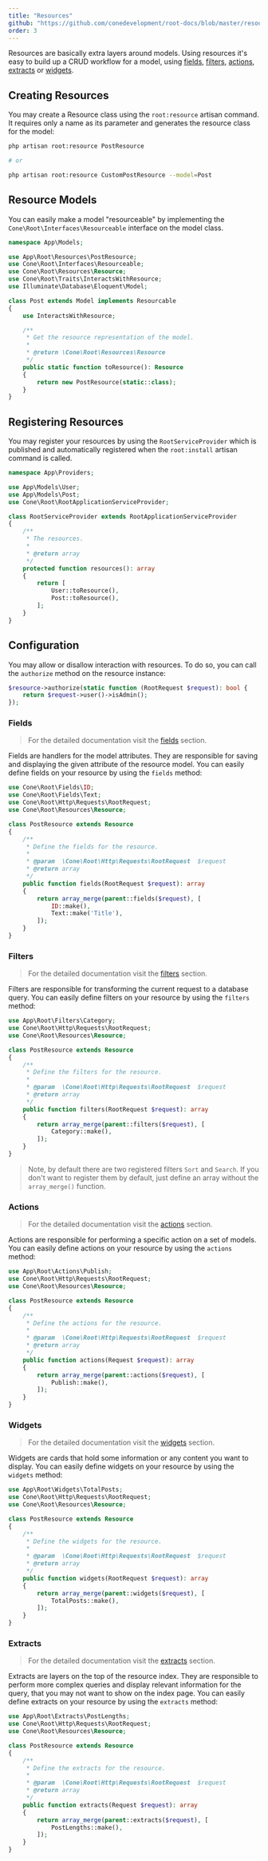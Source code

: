 ```yaml
---
title: "Resources"
github: "https://github.com/conedevelopment/root-docs/blob/master/resources.md"
order: 3
---
```


Resources are basically extra layers around models. Using resources it's easy to build up a CRUD workflow for a model, using [fields](/docs/fields), [filters](/docs/filters), [actions](/docs/actions), [extracts](/docs/extracts) or [widgets](/docs/widgets).

## Creating Resources

You may create a Resource class using the `root:resource` artisan command. It requires only a name as its parameter and generates the resource class for the model:

```sh
php artisan root:resource PostResource

# or

php artisan root:resource CustomPostResource --model=Post
```

## Resource Models

You can easily make a model "resourceable" by implementing the `Cone\Root\Interfaces\Resourceable` interface on the model class.

```php
namespace App\Models;

use App\Root\Resources\PostResource;
use Cone\Root\Interfaces\Resourceable;
use Cone\Root\Resources\Resource;
use Cone\Root\Traits\InteractsWithResource;
use Illuminate\Database\Eloquent\Model;

class Post extends Model implements Resourcable
{
    use InteractsWithResource;

    /**
     * Get the resource representation of the model.
     *
     * @return \Cone\Root\Resources\Resource
     */
    public static function toResource(): Resource
    {
        return new PostResource(static::class);
    }
}
```

## Registering Resources

You may register your resources by using the `RootServiceProvider` which is published and automatically registered when the `root:install` artisan command is called.

```php
namespace App\Providers;

use App\Models\User;
use App\Models\Post;
use Cone\Root\RootApplicationServiceProvider;

class RootServiceProvider extends RootApplicationServiceProvider
{
    /**
     * The resources.
     *
     * @return array
     */
    protected function resources(): array
    {
        return [
            User::toResource(),
            Post::toResource(),
        ];
    }
}
```

## Configuration

You may allow or disallow interaction with resources. To do so, you can call the `authorize` method on the resource instance:

```php
$resource->authorize(static function (RootRequest $request): bool {
    return $request->user()->isAdmin();
});
```

### Fields

> For the detailed documentation visit the [fields](/docs/fields) section.

Fields are handlers for the model attributes. They are responsible for saving and displaying the given attribute of the resource model. You can easily define fields on your resource by using the `fields` method:

```php
use Cone\Root\Fields\ID;
use Cone\Root\Fields\Text;
use Cone\Root\Http\Requests\RootRequest;
use Cone\Root\Resources\Resource;

class PostResource extends Resource
{
    /**
     * Define the fields for the resource.
     *
     * @param  \Cone\Root\Http\Requests\RootRequest  $request
     * @return array
     */
    public function fields(RootRequest $request): array
    {
        return array_merge(parent::fields($request), [
            ID::make(),
            Text::make('Title'),
        ]);
    }
}
```

### Filters

> For the detailed documentation visit the [filters](/docs/filters) section.

Filters are responsible for transforming the current request to a database query. You can easily define filters on your resource by using the `filters` method:

```php
use App\Root\Filters\Category;
use Cone\Root\Http\Requests\RootRequest;
use Cone\Root\Resources\Resource;

class PostResource extends Resource
{
    /**
     * Define the filters for the resource.
     *
     * @param  \Cone\Root\Http\Requests\RootRequest  $request
     * @return array
     */
    public function filters(RootRequest $request): array
    {
        return array_merge(parent::filters($request), [
            Category::make(),
        ]);
    }
}
```

> Note, by default there are two registered filters `Sort` and `Search`. If you don't want to register them by default, just define an array without the `array_merge()` function.

### Actions

> For the detailed documentation visit the [actions](/docs/actions) section.

Actions are responsible for performing a specific action on a set of models. You can easily define actions on your resource by using the `actions` method:

```php
use App\Root\Actions\Publish;
use Cone\Root\Http\Requests\RootRequest;
use Cone\Root\Resources\Resource;

class PostResource extends Resource
{
    /**
     * Define the actions for the resource.
     *
     * @param  \Cone\Root\Http\Requests\RootRequest  $request
     * @return array
     */
    public function actions(Request $request): array
    {
        return array_merge(parent::actions($request), [
            Publish::make(),
        ]);
    }
}
```

### Widgets

> For the detailed documentation visit the [widgets](/docs/widgets) section.

Widgets are cards that hold some information or any content you want to display. You can easily define widgets on your resource by using the `widgets` method:

```php
use App\Root\Widgets\TotalPosts;
use Cone\Root\Http\Requests\RootRequest;
use Cone\Root\Resources\Resource;

class PostResource extends Resource
{
    /**
     * Define the widgets for the resource.
     *
     * @param  \Cone\Root\Http\Requests\RootRequest  $request
     * @return array
     */
    public function widgets(RootRequest $request): array
    {
        return array_merge(parent::widgets($request), [
            TotalPosts::make(),
        ]);
    }
}
```

### Extracts

> For the detailed documentation visit the [extracts](/docs/extracts) section.

Extracts are layers on the top of the resource index. They are responsible to perform more complex queries and display relevant information for the query, that you may not want to show on the index page. You can easily define extracts on your resource by using the `extracts` method:

```php
use App\Root\Extracts\PostLengths;
use Cone\Root\Http\Requests\RootRequest;
use Cone\Root\Resources\Resource;

class PostResource extends Resource
{
    /**
     * Define the extracts for the resource.
     *
     * @param  \Cone\Root\Http\Requests\RootRequest  $request
     * @return array
     */
    public function extracts(Request $request): array
    {
        return array_merge(parent::extracts($request), [
            PostLengths::make(),
        ]);
    }
}
```
